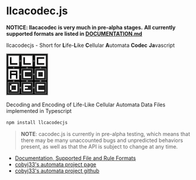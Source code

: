 # llcacodec.js

**NOTICE: llacacodec is very much in pre-alpha stages.**
**All currently supported formats are listed in [DOCUMENTATION.md](DOCUMENTATION.md)**

llcacodecjs - Short for **L**ife-**L**ike **C**ellular **A**utomata **Codec** **Ja**vascript

![llacodec logo](assets/llcacodec_logo_112x112.png)

Decoding and Encoding of Life-Like Cellular Automata Data Files implemented in Typescript

```bash
npm install llcacodecjs
```

> **NOTE**: cacodec.js is currently in pre-alpha testing, which means that there may be many unaccounted bugs and
> unpredicted behaviors present, as well as that the API is subject to change at any time.

- [Documentation, Supported File and Rule Formats](DOCUMENTATION.md)
- [cobyj33's automata project page](https://cobyj33.github.io/automata)
- [cobyj33's automata project github](https://www.github.com/cobyj33/automata)
